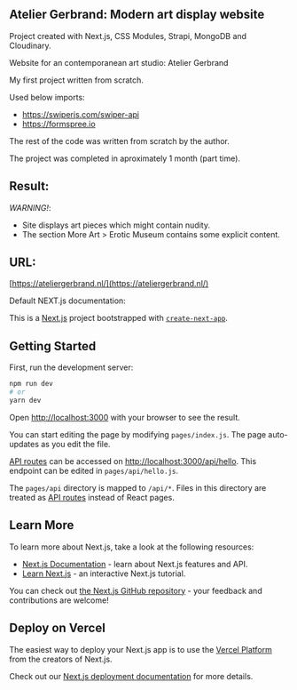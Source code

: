 ## Atelier Gerbrand: Modern art display website

Project created with Next.js, CSS Modules, Strapi, MongoDB and Cloudinary.

Website for an contemporanean art studio: Atelier Gerbrand

My first project written from scratch.

Used below imports:
 - https://swiperjs.com/swiper-api
 - https://formspree.io

The rest of the code was written from scratch by the author.

The project was completed in aproximately 1 month (part time).

 ## Result:
 
*WARNING!*:
 - Site displays art pieces which might contain nudity.
 - The section More Art > Erotic Museum contains some explicit content.

## URL:

 [https://ateliergerbrand.nl/](https://ateliergerbrand.nl/)




Default NEXT.js documentation:

This is a [Next.js](https://nextjs.org/) project bootstrapped with [`create-next-app`](https://github.com/vercel/next.js/tree/canary/packages/create-next-app).

## Getting Started

First, run the development server:

```bash
npm run dev
# or
yarn dev
```

Open [http://localhost:3000](http://localhost:3000) with your browser to see the result.

You can start editing the page by modifying `pages/index.js`. The page auto-updates as you edit the file.

[API routes](https://nextjs.org/docs/api-routes/introduction) can be accessed on [http://localhost:3000/api/hello](http://localhost:3000/api/hello). This endpoint can be edited in `pages/api/hello.js`.

The `pages/api` directory is mapped to `/api/*`. Files in this directory are treated as [API routes](https://nextjs.org/docs/api-routes/introduction) instead of React pages.

## Learn More

To learn more about Next.js, take a look at the following resources:

- [Next.js Documentation](https://nextjs.org/docs) - learn about Next.js features and API.
- [Learn Next.js](https://nextjs.org/learn) - an interactive Next.js tutorial.

You can check out [the Next.js GitHub repository](https://github.com/vercel/next.js/) - your feedback and contributions are welcome!

## Deploy on Vercel

The easiest way to deploy your Next.js app is to use the [Vercel Platform](https://vercel.com/new?utm_medium=default-template&filter=next.js&utm_source=create-next-app&utm_campaign=create-next-app-readme) from the creators of Next.js.

Check out our [Next.js deployment documentation](https://nextjs.org/docs/deployment) for more details.
